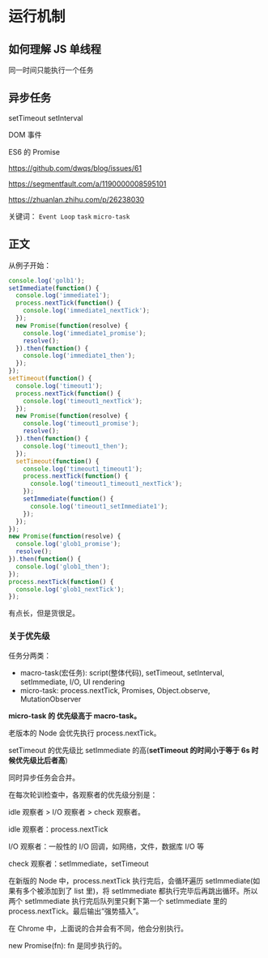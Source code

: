 # 运行机制

## 如何理解 JS 单线程

同一时间只能执行一个任务

## 异步任务

setTimeout setInterval

DOM 事件

ES6 的 Promise

https://github.com/dwqs/blog/issues/61

https://segmentfault.com/a/1190000008595101

https://zhuanlan.zhihu.com/p/26238030

关键词： `Event Loop` `task` `micro-task`

## 正文

从例子开始：

```js
console.log('golb1');
setImmediate(function() {
  console.log('immediate1');
  process.nextTick(function() {
    console.log('immediate1_nextTick');
  });
  new Promise(function(resolve) {
    console.log('immediate1_promise');
    resolve();
  }).then(function() {
    console.log('immediate1_then');
  });
});
setTimeout(function() {
  console.log('timeout1');
  process.nextTick(function() {
    console.log('timeout1_nextTick');
  });
  new Promise(function(resolve) {
    console.log('timeout1_promise');
    resolve();
  }).then(function() {
    console.log('timeout1_then');
  });
  setTimeout(function() {
    console.log('timeout1_timeout1');
    process.nextTick(function() {
      console.log('timeout1_timeout1_nextTick');
    });
    setImmediate(function() {
      console.log('timeout1_setImmediate1');
    });
  });
});
new Promise(function(resolve) {
  console.log('glob1_promise');
  resolve();
}).then(function() {
  console.log('glob1_then');
});
process.nextTick(function() {
  console.log('glob1_nextTick');
});
```

有点长，但是货很足。

### 关于优先级

任务分两类：

- macro-task(宏任务): script(整体代码), setTimeout, setInterval, setImmediate, I/O, UI rendering
- micro-task: process.nextTick, Promises, Object.observe, MutationObserver

**micro-task 的 优先级高于 macro-task。**

老版本的 Node 会优先执行 process.nextTick。

setTimeout 的优先级比 setImmediate 的高(**setTimeout 的时间小于等于 6s 时候优先级比后者高**)

同时异步任务会合并。

在每次轮训检查中，各观察者的优先级分别是：

idle 观察者 > I/O 观察者 > check 观察者。

idle 观察者：process.nextTick

I/O 观察者：一般性的 I/O 回调，如网络，文件，数据库 I/O 等

check 观察者：setImmediate，setTimeout

在新版的 Node 中，process.nextTick 执行完后，会循环遍历 setImmediate(如果有多个被添加到了 list 里)，将 setImmediate 都执行完毕后再跳出循环。所以两个 setImmediate 执行完后队列里只剩下第一个 setImmediate 里的 process.nextTick。最后输出”强势插入”。

在 Chrome 中，上面说的合并会有不同，他会分别执行。

new Promise(fn): fn 是同步执行的。
